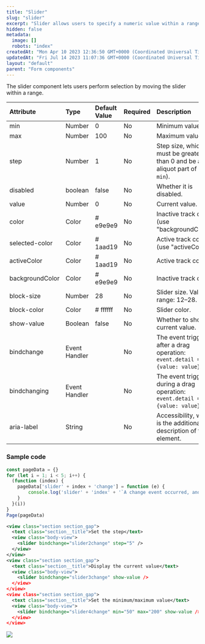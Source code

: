 ```yaml
---
title: "Slider"
slug: "slider"
excerpt: "Slider allows users to specify a numeric value within a range of minimum and maximum."
hidden: false
metadata: 
  image: []
  robots: "index"
createdAt: "Mon Apr 10 2023 12:36:50 GMT+0000 (Coordinated Universal Time)"
updatedAt: "Fri Jul 14 2023 11:07:36 GMT+0000 (Coordinated Universal Time)"
layout: "default"
parent: "Form components"
---
```

The slider component lets users perform selection by moving the slider within a range.

| Attribute       | Type          | Default Value | Required | Description                                                                        |
| :-------------- | :------------ | :------------ | :------- | :--------------------------------------------------------------------------------- |
| min             | Number        | 0             | No       | Minimum value.                                                                     |
| max             | Number        | 100           | No       | Maximum value.                                                                     |
| step            | Number        | 1             | No       | Step size, which must be greater than 0 and be an aliquot part of (`max` - `min`). |
| disabled        | boolean       | false         | No       | Whether it is disabled.                                                            |
| value           | Number        | 0             | No       | Current value.                                                                     |
| color           | Color         | # e9e9e9      | No       | Inactive track color (use "backgroundColor").                                      |
| selected-color  | Color         | # 1aad19      | No       | Active track color (use "activeColor").                                            |
| activeColor     | Color         | # 1aad19      | No       | Active track color.                                                                |
| backgroundColor | Color         | # e9e9e9      | No       | Inactive track color.                                                              |
| block-size      | Number        | 28            | No       | Slider size. Value range: 12–28.                                                   |
| block-color     | Color         | # ffffff      | No       | Slider color.                                                                      |
| show-value      | Boolean       | false         | No       | Whether to show the current value.                                                 |
| bindchange      | Event Handler |               | No       | The event triggered after a drag operation: `event.detail = {value: value}`.       |
| bindchanging    | Event Handler |               | No       | The event triggered during a drag operation: `event.detail = {value: value}`.      |
| aria-label      | String        |               | No       | Accessibility, which is the additional description of the element.                 |

### Sample code

```javascript
const pageData = {}
for (let i = 1; i < 5; i++) {
  (function (index) {
    pageData['slider' + index + 'change'] = function (e) {
    	console.log('slider' + 'index' + '`A change event occurred, and the carried value is ', e.detail.value)
    }
  }(i))
}
Page(pageData)
```
```xml WXML
<view class="section section_gap">
  <text class="section__title">Set the step</text>
  <view class="body-view">
  	<slider bindchange="slider2change" step="5" />
  </view>
</view>
<view class="section section_gap">
  <text class="section__title">Display the current value</text>
  <view class="body-view">
  	<slider bindchange="slider3change" show-value />
  </view>
</view>
<view class="section section_gap">
  <text class="section__title">Set the minimum/maximum value</text>
  <view class="body-view">
  	<slider bindchange="slider4change" min="50" max="200" show-value />
  </view>
</view>

```

![](https://files.readme.io/9eb48f4-Screenshot_2023-06-15_at_5.18.20_PM.png)
